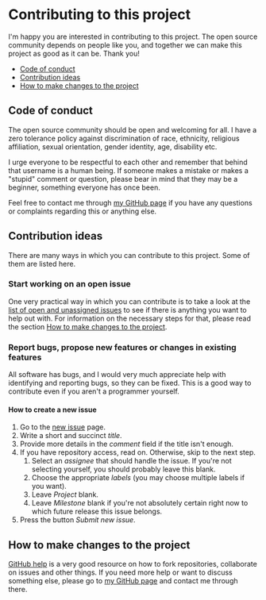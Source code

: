# Contributing to this project
I'm happy you are interested in contributing to this project. The open source community depends on people like you, and together we can make this project as good as it can be. Thank you!

* [Code of conduct](#code-of-conduct)
* [Contribution ideas](#contribution-ideas)
* [How to make changes to the project][4]

## Code of conduct
The open source community should be open and welcoming for all. I have a zero tolerance policy against discrimination of race, ethnicity, religious affiliation, sexual orientation, gender identity, age, disability etc.

I urge everyone to be respectful to each other and remember that behind that username is a human being. If someone makes a mistake or makes a "stupid" comment or question, please bear in mind that they may be a beginner, something everyone has once been.

Feel free to contact me through [my GitHub page][1] if you have any questions or complaints regarding this or anything else.

## Contribution ideas
There are many ways in which you can contribute to this project. Some of them are listed here.

### Start working on an open issue
One very practical way in which you can contribute is to take a look at the [list of open and unassigned issues][3] to see if there is anything you want to help out with. For information on the necessary steps for that, please read the section [How to make changes to the project][4].

### Report bugs, propose new features or changes in existing features
All software has bugs, and I would very much appreciate help with identifying and reporting bugs, so they can be fixed. This is a good way to contribute even if you aren't a programmer yourself.

#### How to create a new issue
1. Go to the [new issue][2] page.
1. Write a short and succinct *title*.
1. Provide more details in the *comment* field if the title isn't enough.
1. If you have repository access, read on. Otherwise, skip to the next step.
    1. Select an *assignee* that should handle the issue. If you're not selecting yourself, you should probably leave this blank.
    1. Choose the appropriate *labels* (you may choose multiple labels if you want).  
     1. Leave *Project* blank.
    1. Leave *Milestone* blank if you're not absolutely certain right now to which future release this issue belongs.
1. Press the button *Submit new issue*.

## How to make changes to the project
[GitHub help][5] is a very good resource on how to fork repositories, collaborate on issues and other things. If you need more help or want to discuss something else, please go to [my GitHub page][1] and contact me through there.

[1]: https://github.com/olivertwistor
[2]: https://github.com/olivertwistor/currency-manager/issues/new
[3]: https://github.com/olivertwistor/currency-manager/issues
[4]: #how-to-make-changes-to-the-project
[5]: https://docs.github.com/en/github/collaborating-with-issues-and-pull-requests
